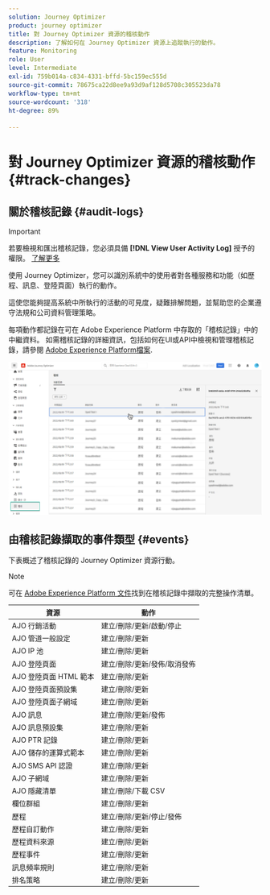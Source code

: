 ```yaml
---
solution: Journey Optimizer
product: journey optimizer
title: 對 Journey Optimizer 資源的稽核動作
description: 了解如何在 Journey Optimizer 資源上追蹤執行的動作。
feature: Monitoring
role: User
level: Intermediate
exl-id: 759b014a-c834-4331-bffd-5bc159ec555d
source-git-commit: 78675ca22d8ee9a93d9af128d5708c305523da78
workflow-type: tm+mt
source-wordcount: '318'
ht-degree: 89%

---
```


# 對 Journey Optimizer 資源的稽核動作 {#track-changes}

## 關於稽核記錄 {#audit-logs}

>[!IMPORTANT]
>
>若要檢視和匯出稽核記錄，您必須具備 **[!DNL View User Activity Log]** 授予的權限。 [了解更多](../administration/ootb-product-profiles.md)

使用 Journey Optimizer，您可以識別系統中的使用者對各種服務和功能（如歷程、訊息、登陸頁面）執行的動作。

這使您能夠提高系統中所執行的活動的可見度，疑難排解問題，並幫助您的企業遵守法規和公司資料管理策略。

每項動作都記錄在可在 Adobe Experience Platform 中存取的「稽核記錄」中的中繼資料。 如需稽核記錄的詳細資訊，包括如何在UI或API中檢視和管理稽核記錄，請參閱 [Adobe Experience Platform檔案](https://experienceleague.adobe.com/docs/experience-platform/landing/governance-privacy-security/audit-logs/overview.html?lang=zh-Hant).

![](assets/audit-logs.png)

## 由稽核記錄擷取的事件類型 {#events}

下表概述了稽核記錄的 Journey Optimizer 資源行動。

>[!NOTE]
>
>可在 [Adobe Experience Platform 文件](https://experienceleague.adobe.com/docs/experience-platform/landing/governance-privacy-security/audit-logs/overview.html?lang=zh-Hant#category)找到在稽核記錄中擷取的完整操作清單。

| 資源 | 動作 |
|-----------|------------------|
| AJO 行銷活動 | 建立/刪除/更新/啟動/停止 |
| AJO 管道一般設定 | 建立/刪除/更新 |
| AJO IP 池 | 建立/刪除/更新 |
| AJO 登陸頁面 | 建立/刪除/更新/發佈/取消發佈 |
| AJO 登陸頁面 HTML 範本 | 建立/刪除/更新 |
| AJO 登陸頁面預設集 | 建立/刪除/更新 |
| AJO 登陸頁面子網域 | 建立/刪除/更新 |
| AJO 訊息 | 建立/刪除/更新/發佈 |
| AJO 訊息預設集 | 建立/刪除/更新 |
| AJO PTR 記錄 | 建立/刪除/更新 |
| AJO 儲存的運算式範本 | 建立/刪除/更新 |
| AJO SMS API 認證 | 建立/刪除/更新 |
| AJO 子網域 | 建立/刪除/更新 |
| AJO 隱藏清單 | 建立/刪除/下載 CSV |
| 欄位群組 | 建立/刪除/更新 |
| 歷程 | 建立/刪除/更新/停止/發佈 |
| 歷程自訂動作 | 建立/刪除/更新 |
| 歷程資料來源 | 建立/刪除/更新 |
| 歷程事件 | 建立/刪除/更新 |
| 訊息頻率規則 | 建立/刪除/更新 |
| 排名策略 | 建立/刪除/更新 |
